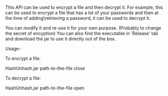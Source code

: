 This API can be used to encrypt a file and then decrypt it.
For example, this can be used to encrypt a file that has a lot of your passwords and then at the time of adding\retrieving a password, it can be used to decrypt it.

You can modify it and re-use it for your own purpose. (Probably to change the secret of encyption)
You can also find the executable in 'Release' tab and download the jar to use it directly out of the box.

Usage-

To encrypt a file:

HashUnhash.jar path-to-the-file close


To decrypt a file:

HashUnhash.jar path-to-the-file open

